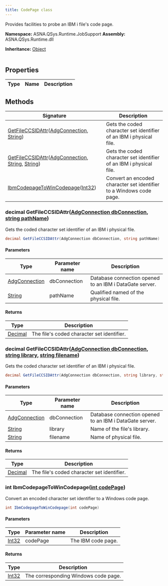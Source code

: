 ```yaml
---
title: CodePage class
---
```


Provides facilities to probe an IBM i file's code page.

**Namespace:** ASNA.QSys.Runtime.JobSupport
**Assembly:** ASNA.QSys.Runtime.dll

**Inheritance:** [Object](https://docs.microsoft.com/en-us/dotnet/api/system.object)
<br>
<br>

## Properties

| Type | Name | Description
| --- | --- | --- 

## Methods

| Signature | Description |
| --- | --- |
| [GetFileCCSIDAttr](#decimal-getfileccsidattradgconnection-dbconnection-string-pathname)([AdgConnection](/reference/datagate/datagate-client/adg-connection.html), [String](https://docs.microsoft.com/en-us/dotnet/api/system.string)) | Gets the coded character set identifier of an IBM i physical file.
| [GetFileCCSIDAttr](#decimal-getfileccsidattradgconnection-dbconnection-string-library-string-filename)([AdgConnection](/reference/datagate/datagate-client/adg-connection.html), [String](https://docs.microsoft.com/en-us/dotnet/api/system.string), [String](https://docs.microsoft.com/en-us/dotnet/api/system.string)) | Gets the coded character set identifier of an IBM i physical file.
| [IbmCodepageToWinCodepage](#int-ibmcodepagetowincodepageint-codepage)([Int32](https://docs.microsoft.com/en-us/dotnet/api/system.int32)) | Convert an encoded character set identifier to a Windows code page.

### decimal GetFileCCSIDAttr([AdgConnection dbConnection](/reference/datagate/datagate-client/adg-connection.html), [string pathName](https://learn.microsoft.com/en-us/dotnet/api/system.string?view=net-8.0))

Gets the coded character set identifier of an IBM i physical file.

```cs
decimal GetFileCCSIDAttr(AdgConnection dbConnection, string pathName)
```

#### Parameters

| Type | Parameter name | Description
| --- | --- | ---
| [AdgConnection](/reference/datagate/datagate-client/adg-connection.html) | dbConnection | Database connection opened to an IBM i DataGate server.
| [String](https://docs.microsoft.com/en-us/dotnet/api/system.string) | pathName | Qualified named of the physical file.

#### Returns

| Type | Description
| --- | ---
| [Decimal](https://docs.microsoft.com/en-us/dotnet/api/system.decimal) | The file's coded character set identifier.

### decimal GetFileCCSIDAttr([AdgConnection dbConnection](/reference/datagate/datagate-client/adg-connection.html), [string library](https://learn.microsoft.com/en-us/dotnet/api/system.string?view=net-8.0), [string filename](https://learn.microsoft.com/en-us/dotnet/api/system.string?view=net-8.0))

Gets the coded character set identifier of an IBM i physical file.

```cs
decimal GetFileCCSIDAttr(AdgConnection dbConnection, string library, string filename)
```

#### Parameters

| Type | Parameter name | Description
| --- | --- | ---
| [AdgConnection](/reference/datagate/datagate-client/adg-connection.html) | dbConnection | Database connection opened to an IBM i DataGate server.
| [String](https://docs.microsoft.com/en-us/dotnet/api/system.string) | library | Name of the file's library.
| [String](https://docs.microsoft.com/en-us/dotnet/api/system.string) | filename | Name of physical file.

#### Returns

| Type | Description
| --- | ---
| [Decimal](https://docs.microsoft.com/en-us/dotnet/api/system.decimal) | The file's coded character set identifier.

### int IbmCodepageToWinCodepage([int codePage](https://learn.microsoft.com/en-us/dotnet/csharp/language-reference/builtin-types/integral-numeric-types))

Convert an encoded character set identifier to a Windows code page.

```cs
int IbmCodepageToWinCodepage(int codePage)
```

#### Parameters

| Type | Parameter name | Description
| --- | --- | ---
| [Int32](https://docs.microsoft.com/en-us/dotnet/api/system.int32) | codePage | The IBM code page.

#### Returns

| Type | Description
| --- | ---
| [Int32](https://docs.microsoft.com/en-us/dotnet/api/system.int32) | The corresponding Windows code page.
